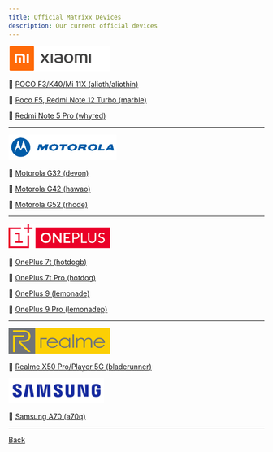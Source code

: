 ```yaml
---
title: Official Matrixx Devices
description: Our current official devices
---
```


<a href="#"><img src="assets/mi.png" height="50" /></a>

:iphone: [POCO F3/K40/Mi 11X (alioth/aliothin)](mi/alioth.md)

:iphone: [Poco F5, Redmi Note 12 Turbo (marble)](mi/marble.md)

:iphone: [Redmi Note 5 Pro (whyred)](mi/whyred.md)

----

<a href="#"><img src="assets/moto.png" height="50" /></a>

:iphone: [Motorola G32 (devon)](motorola/devon.md)

:iphone: [Motorola G42 (hawao)](motorola/hawao.md)

:iphone: [Motorola G52 (rhode)](motorola/rhode.md)

----

<a href="#"><img src="assets/oneplus.png" height="50" /></a>

:iphone: [OnePlus 7t (hotdogb)](oneplus/hotdogb.md)
 
:iphone: [OnePlus 7t Pro (hotdog)](oneplus/hotdog.md)

:iphone: [OnePlus 9 (lemonade)](oneplus/lemonade.md)

:iphone: [OnePlus 9 Pro (lemonadep)](oneplus/lemonadep.md)

----

<a href="#"><img src="assets/realme.png" height="50" /></a>

:iphone: [Realme X50 Pro/Player 5G (bladerunner)](realme/bladerunner.md)


<a href="#"><img src="assets/Samsung.png" height="50" /></a>

:iphone: [Samsung A70 (a70q)](Samsung/a70q.md)

----

[Back](./)
